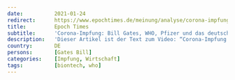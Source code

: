 ```yaml
---
date:          2021-01-24
redirect:      https://www.epochtimes.de/meinung/analyse/corona-impfung-bill-gates-who-pfizer-und-das-deutsche-unternehmen-biontech-a3431614.html
title:         Epoch Times
subtitle:      'Corona-Impfung: Bill Gates, WHO, Pfizer und das deutsche Unternehmen BioNtech'
description:   'Dieser Artikel ist der Text zum Video: “Corona-Impfung: Bill Gates, WHO, Pfizer und das deutsche Unternehmen BioNtech“ vom Youtube-Kanal „zentralPlus“. Der amerikanische Pharmariese Pfizer und das deutsche Unternehmen BioNtech waren die …'
country:       DE
persons:       [Gates Bill]
categories:    [Impfung, Wirtschaft]
tags:          [biontech, who]
---
```

